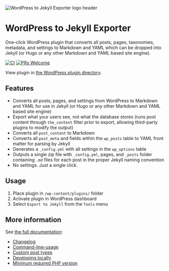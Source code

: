 ![WordPress to Jekyll Exporter logo header](https://user-images.githubusercontent.com/282759/120906741-fae1e880-c629-11eb-81df-201a3a749d75.png)
  
# WordPress to Jekyll Exporter

One-click WordPress plugin that converts all posts, pages, taxonomies, metadata, and settings to Markdown and YAML which can be dropped into Jekyll (or Hugo or any other Markdown and YAML based site engine).

[![CI](https://github.com/benbalter/wordpress-to-jekyll-exporter/actions/workflows/ci.yml/badge.svg)](https://github.com/benbalter/wordpress-to-jekyll-exporter/actions/workflows/ci.yml) [![PRs Welcome](https://img.shields.io/badge/PRs-welcome-brightgreen.svg?style=flat-square)](http://makeapullrequest.com)

View plugin in [the WordPress plugin directory](https://wordpress.org/plugins/jekyll-exporter/).

## Features

* Converts all posts, pages, and settings from WordPress to Markdown and YAML for use in Jekyll (or Hugo or any other Markdown and YAML based site engine)
* Export what your users see, not what the database stores (runs post content through `the_content` filter prior to export, allowing third-party plugins to modify the output)
* Converts all `post_content` to Markdown
* Converts all `post_meta` and fields within the `wp_posts` table to YAML front matter for parsing by Jekyll
* Generates a `_config.yml` with all settings in the `wp_options` table
* Outputs a single zip file with `_config.yml`, pages, and `_posts` folder containing `.md` files for each post in the proper Jekyll naming convention
* No settings. Just a single click.

## Usage

1. Place plugin in `/wp-content/plugins/` folder
2. Activate plugin in WordPress dashboard
3. Select `Export to Jekyll` from the `Tools` menu

## More information

See [the full documentation](https://ben.balter.com/wordpress-to-jekyll-exporter):

* [Changelog](./changelog.md)
* [Command-line-usage](./command-line-usage.md)
* [Custom post types](./custom-post-types.md)
* [Developing locally](./developing-locally.md)
* [Minimum required PHP version](./required-php-version.md)
